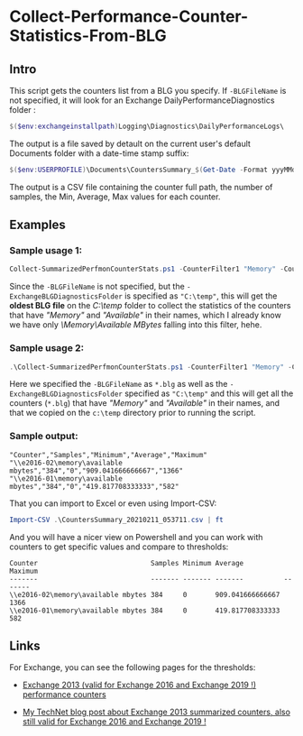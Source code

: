 # Collect-Performance-Counter-Statistics-From-BLG

## Intro
This script gets the counters list from a BLG you specify.
If ```-BLGFileName``` is not specified, it will look for an Exchange DailyPerformanceDiagnostics folder :

```powershell
$($env:exchangeinstallpath)Logging\Diagnostics\DailyPerformanceLogs\
```

The output is a file saved by detault on the current user's default Documents folder with a date-time stamp suffix:
```powershell
$($env:USERPROFILE)\Documents\CountersSummary_$(Get-Date -Format yyyMMdd_hhmmss).csv
```

The output is a CSV file containing the counter full path, the number of samples, the Min, Average, Max values for each counter.

## Examples

### Sample usage 1:

```powershell
Collect-SummarizedPerfmonCounterStats.ps1 -CounterFilter1 "Memory" -CounterFilter2 "Available" -ExchangeBLGDiagnosticsFolder "c:\temp"
```
Since the ```-BLGFileName``` is not specified, but the ```-ExchangeBLGDiagnosticsFolder``` is specified as ```"C:\temp"```, this will get the **oldest BLG file** on the *C:\temp* folder to collect the statistics of the counters that have *"Memory"* and *"Available"* in their names, which I already know we have only *\Memory\Available MBytes* falling into this filter, hehe.

### Sample usage 2:

```powershell
.\Collect-SummarizedPerfmonCounterStats.ps1 -CounterFilter1 "Memory" -CounterFilter2 "Available" -ExchangeBLGDiagnosticsFolder "C:\temp" -BLGFileName *.blg
```
Here we specified the ```-BLGFileName``` as ```*.blg``` as well as the ```-ExchangeBLGDiagnosticsFolder``` specified as ```"C:\temp"``` and this will get all the counters (```*.blg```) that have *"Memory"* and *"Available"* in their names, and that we copied on the ```c:\temp``` directory prior to running the script.

### Sample output:

```output
"Counter","Samples","Minimum","Average","Maximum"
"\\e2016-02\memory\available mbytes","384","0","909.041666666667","1366"
"\\e2016-01\memory\available mbytes","384","0","419.817708333333","582"
```

That you can import to Excel or even using Import-CSV:

```powershell
Import-CSV .\CountersSummary_20210211_053711.csv | ft
```

And you will have a nicer view on Powershell and you can work with counters to get specific values and compare to thresholds:

```output
Counter                            Samples Minimum Average          Maximum
-------                            ------- ------- -------          -------
\\e2016-02\memory\available mbytes 384     0       909.041666666667 1366
\\e2016-01\memory\available mbytes 384     0       419.817708333333 582
```

## Links

For Exchange, you can see the following pages for the thresholds:

- [Exchange 2013 (valid for Exchange 2016 and Exchange 2019 !) performance counters](https://docs.microsoft.com/en-us/exchange/exchange-2013-performance-counters-exchange-2013-help)

- [My TechNet blog post about Exchange 2013 summarized counters, also still valid for Exchange 2016 and Exchange 2019 !](https://docs.microsoft.com/en-us/archive/blogs/samdrey/exchange-2013-performance-counters-and-their-thresholds)

